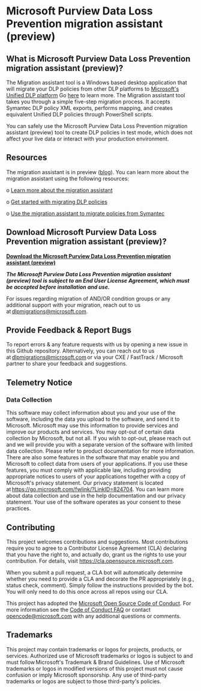 # Microsoft Purview Data Loss Prevention migration assistant (preview) 


## What is Microsoft Purview Data Loss Prevention migration assistant (preview)? 

The Migration assistant tool is a Windows based desktop application that will migrate your DLP policies from other DLP platforms to [Microsoft's Unified DLP platform](https://nam06.safelinks.protection.outlook.com/?url=https%3A%2F%2Fwww.microsoft.com%2Fen-in%2Fsecurity%2Fbusiness%2Finformation-protection%2Fmicrosoft-purview-data-loss-prevention&data=05%7C01%7Cspriti%40microsoft.com%7C68e7c8de37754ea3a3ea08daef33d7eb%7C72f988bf86f141af91ab2d7cd011db47%7C1%7C0%7C638085303307093185%7CUnknown%7CTWFpbGZsb3d8eyJWIjoiMC4wLjAwMDAiLCJQIjoiV2luMzIiLCJBTiI6Ik1haWwiLCJXVCI6Mn0%3D%7C3000%7C%7C%7C&sdata=vnm60i0ePvg08vytmmecEBdFFvWYc2l1h30%2F6u2HCbw%3D&reserved=0) 
Go [here](https://nam06.safelinks.protection.outlook.com/?url=https%3A%2F%2Flearn.microsoft.com%2Fen-us%2Fmicrosoft-365%2Fcompliance%2Fdlp-learn-about-dlp%3Fview%3Do365-worldwide&data=05%7C01%7Cspriti%40microsoft.com%7C68e7c8de37754ea3a3ea08daef33d7eb%7C72f988bf86f141af91ab2d7cd011db47%7C1%7C0%7C638085303307093185%7CUnknown%7CTWFpbGZsb3d8eyJWIjoiMC4wLjAwMDAiLCJQIjoiV2luMzIiLCJBTiI6Ik1haWwiLCJXVCI6Mn0%3D%7C3000%7C%7C%7C&sdata=goZHBNouFTbm89EuNZkD2o5aAcY9ljh%2BCGcOfpf5VGI%3D&reserved=0) to learn more.
The Migration assistant tool takes you through a simple five-step migration process. It accepts Symantec DLP policy XML exports, performs mapping, and creates equivalent Unified DLP policies through PowerShell scripts. 

You can safely use the Microsoft Purview Data Loss Prevention migration assistant (preview) tool to create DLP policies in test mode, which does not affect your live data or interact with your production environment. 

## Resources

The migration assistant is in preview ([blog](https://learn.microsoft.com/en-us/microsoft-365/compliance/dlp-learn-about-dlp?view=o365-worldwide)). You can learn more about the migration assistant using the following resources:

o [Learn more about the migration assistant](https://go.microsoft.com/fwlink/?linkid=2221301)

o	[Get started with migrating DLP policies](https://go.microsoft.com/fwlink/?linkid=2220871)

o	[Use the migration assistant to migrate policies from Symantec](https://go.microsoft.com/fwlink/?linkid=2221302)

## Download Microsoft Purview Data Loss Prevention migration assistant (preview)? 

[**Download the Microsoft Purview Data Loss Prevention migration assistant (preview)**](https://aka.ms/downloadTool)

 _**The Microsoft Purview Data Loss Prevention migration assistant (preview) tool is subject to an End User License Agreement, which must be accepted before installation and use.**_

For issues regarding migration of AND/OR condition groups or any additional support with your migration, reach out to us at dlpmigrations@microsoft.com. 

## Provide Feedback & Report Bugs 

To report errors & any feature requests with us by opening a new issue in this Github repository. Alternatively, you can reach out to us at dlpmigrations@microsoft.com or via your CXE / FastTrack / Microsoft partner to share your feedback and suggestions. 

## Telemetry Notice 

### Data Collection 
This software may collect information about you and your use of the software, including the data you upload to the software, and send it to Microsoft. Microsoft may use this information to provide services and improve our products and services. You may opt-out of certain data collection by Microsoft, but not all.  If you wish to opt-out, please reach out and we will provide you with a separate version of the software with limited data collection.  Please refer to product documentation for more information. There are also some features in the software that may enable you and Microsoft to collect data from users of your applications. If you use these features, you must comply with applicable law, including providing appropriate notices to users of your applications together with a copy of Microsoft's privacy statement. Our privacy statement is located at https://go.microsoft.com/fwlink/?LinkID=824704. You can learn more about data collection and use in the help documentation and our privacy statement. Your use of the software operates as your consent to these practices. 

## Contributing 

This project welcomes contributions and suggestions.  Most contributions require you to agree to a
Contributor License Agreement (CLA) declaring that you have the right to, and actually do, grant us
the rights to use your contribution. For details, visit https://cla.opensource.microsoft.com.

When you submit a pull request, a CLA bot will automatically determine whether you need to provide
a CLA and decorate the PR appropriately (e.g., status check, comment). Simply follow the instructions
provided by the bot. You will only need to do this once across all repos using our CLA.

This project has adopted the [Microsoft Open Source Code of Conduct](https://opensource.microsoft.com/codeofconduct/).
For more information see the [Code of Conduct FAQ](https://opensource.microsoft.com/codeofconduct/faq/) or
contact [opencode@microsoft.com](mailto:opencode@microsoft.com) with any additional questions or comments.

## Trademarks 

This project may contain trademarks or logos for projects, products, or services. Authorized use of Microsoft trademarks or logos is subject to and must follow Microsoft's Trademark & Brand Guidelines. Use of Microsoft trademarks or logos in modified versions of this project must not cause confusion or imply Microsoft sponsorship. Any use of third-party trademarks or logos are subject to those third-party's policies. 
 

